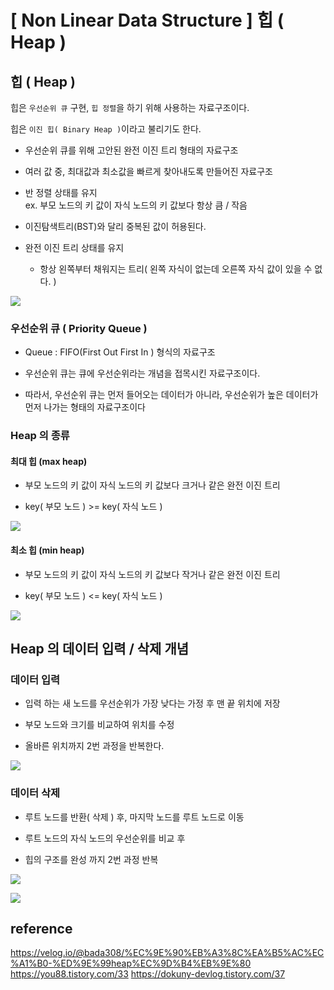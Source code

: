 # \[ Non Linear Data Structure \] 힙 ( Heap )

## 힙 ( Heap )

힙은 `우선순위 큐` 구현, `힙 정렬`을 하기 위해 사용하는 자료구조이다.

힙은 `이진 힙( Binary Heap )`이라고 불리기도 한다.


- 우선순위 큐를 위해 고안된 완전 이진 트리 형태의 자료구조
  
- 여러 값 중, 최대값과 최소값을 빠르게 찾아내도록 만들어진 자료구조
  
- 반 정렬 상태를 유지  
    ex. 부모 노드의 키 값이 자식 노드의 키 값보다 항상 큼 / 작음
    
- 이진탐색트리(BST)와 달리 중복된 값이 허용된다.
  
- 완전 이진 트리 상태를 유지
	- 항상 왼쪽부터 채워지는 트리( 왼쪽 자식이 없는데 오른쪽 자식 값이 있을 수 없다. )

![](https://i.imgur.com/z3nu6K7.png)

### 우선순위 큐 ( Priority Queue )
-  Queue : FIFO(First Out First In ) 형식의 자료구조
  
- 우선순위 큐는 큐에 우선순위라는 개념을 접목시킨 자료구조이다.

- 따라서, 우선순위 큐는 먼저 들어오는 데이터가 아니라, 우선순위가 높은 데이터가 먼저 나가는 형태의 자료구조이다

### Heap 의 종류
#### 최대 힙 (max heap)
- 부모 노드의 키 값이 자식 노드의 키 값보다 크거나 같은 완전 이진 트리
  
- key( 부모 노드 ) >= key( 자식 노드 )

![](https://i.imgur.com/nFWcPS2.png)


#### 최소 힙 (min heap)
- 부모 노드의 키 값이 자식 노드의 키 값보다 작거나 같은 완전 이진 트리
  
- key( 부모 노드 ) <= key( 자식 노드 )

![](https://i.imgur.com/oXdvFqG.png)

## Heap 의 데이터 입력 / 삭제 개념
### 데이터 입력
- 입력 하는 새 노드를 우선순위가 가장 낮다는 가정 후 맨 끝 위치에 저장
  
- 부모 노드와 크기를 비교하여 위치를 수정

- 올바른 위치까지 2번 과정을 반복한다.

![](https://i.imgur.com/2wKx2jB.png)

### 데이터 삭제
- 루트 노드를 반환( 삭제 ) 후, 마지막 노드를 루트 노드로 이동
  
- 루트 노드의 자식 노드의 우선순위를 비교 후
  
- 힙의 구조를 완성 까지 2번 과정 반복 

![](https://i.imgur.com/EnNCv5F.png)


![](https://i.imgur.com/GmqKNSV.png)




## reference
https://velog.io/@bada308/%EC%9E%90%EB%A3%8C%EA%B5%AC%EC%A1%B0-%ED%9E%99heap%EC%9D%B4%EB%9E%80
https://you88.tistory.com/33
https://dokuny-devlog.tistory.com/37
